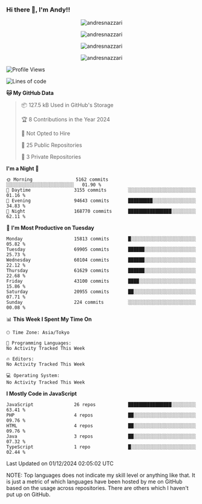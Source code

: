 ### Hi there 👋, I'm Andy!!

<p align="center" >
  <img src="https://github-profile-trophy.vercel.app/?username=AndresNazzari&theme=dracula&column=-1" alt="andresnazzari"/>
</p>

<p align="center">
  <img  src="https://github-readme-stats.vercel.app/api?username=AndresNazzari&count_private=true&show_icons=true&theme=dracula" alt="andresnazzari"/>
</p>
<p align="center">
  <img  src="https://github-readme-stats.vercel.app/api/top-langs/?username=AndresNazzari&layout=compact" alt="andresnazzari"/>
</p>
<p align="center" >
  <img src="https://github-readme-stats.vercel.app/api/wakatime?username=AndresNazzari" alt="andresnazzari"/>
</p>

<!--START_SECTION:waka-->
![Profile Views](http://img.shields.io/badge/Profile%20Views-0-blue)

![Lines of code](https://img.shields.io/badge/From%20Hello%20World%20I%27ve%20Written-49.5%20million%20lines%20of%20code-blue)

**🐱 My GitHub Data** 

> 📦 127.5 kB Used in GitHub's Storage 
 > 
> 🏆 8 Contributions in the Year 2024
 > 
> 🚫 Not Opted to Hire
 > 
> 📜 25 Public Repositories 
 > 
> 🔑 3 Private Repositories 
 > 
**I'm a Night 🦉** 

```text
🌞 Morning                5162 commits        ░░░░░░░░░░░░░░░░░░░░░░░░░   01.90 % 
🌆 Daytime                3155 commits        ░░░░░░░░░░░░░░░░░░░░░░░░░   01.16 % 
🌃 Evening                94643 commits       █████████░░░░░░░░░░░░░░░░   34.83 % 
🌙 Night                  168770 commits      ████████████████░░░░░░░░░   62.11 % 
```
📅 **I'm Most Productive on Tuesday** 

```text
Monday                   15813 commits       █░░░░░░░░░░░░░░░░░░░░░░░░   05.82 % 
Tuesday                  69905 commits       ██████░░░░░░░░░░░░░░░░░░░   25.73 % 
Wednesday                60104 commits       ██████░░░░░░░░░░░░░░░░░░░   22.12 % 
Thursday                 61629 commits       ██████░░░░░░░░░░░░░░░░░░░   22.68 % 
Friday                   43100 commits       ████░░░░░░░░░░░░░░░░░░░░░   15.86 % 
Saturday                 20955 commits       ██░░░░░░░░░░░░░░░░░░░░░░░   07.71 % 
Sunday                   224 commits         ░░░░░░░░░░░░░░░░░░░░░░░░░   00.08 % 
```


📊 **This Week I Spent My Time On** 

```text
🕑︎ Time Zone: Asia/Tokyo

💬 Programming Languages: 
No Activity Tracked This Week

🔥 Editors: 
No Activity Tracked This Week

💻 Operating System: 
No Activity Tracked This Week
```

**I Mostly Code in JavaScript** 

```text
JavaScript               26 repos            ████████████████░░░░░░░░░   63.41 % 
PHP                      4 repos             ██░░░░░░░░░░░░░░░░░░░░░░░   09.76 % 
HTML                     4 repos             ██░░░░░░░░░░░░░░░░░░░░░░░   09.76 % 
Java                     3 repos             ██░░░░░░░░░░░░░░░░░░░░░░░   07.32 % 
TypeScript               1 repo              █░░░░░░░░░░░░░░░░░░░░░░░░   02.44 % 
```




 Last Updated on 01/12/2024 02:05:02 UTC
<!--END_SECTION:waka-->

NOTE: Top languages does not indicate my skill level or anything like that. It is just a metric of which languages have been hosted by me on GitHub based on the usage across repositories. There are others which I haven't put up on GitHub.

<!-- Here are some ideas to get you started:

-   🔭 I’m currently working on ...
-   🌱 I’m currently learning ...
-   👯 I’m looking to collaborate on ...
-   🤔 I’m looking for help with ...
-   💬 Ask me about ...
-   📫 How to reach me: ...
-   😄 Pronouns: ...
-   ⚡ Fun fact: ... -->
